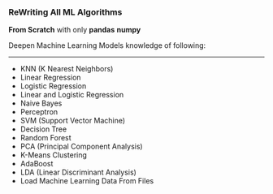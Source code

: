 
### ReWriting All ML Algorithms 
**From Scratch**  with only
__pandas__
__numpy__ 

Deepen Machine Learning Models knowledge of following:

----
- KNN (K Nearest Neighbors)
- Linear Regression
- Logistic Regression
- Linear and Logistic Regression
- Naive Bayes
- Perceptron
- SVM (Support Vector Machine)
- Decision Tree
- Random Forest
- PCA (Principal Component Analysis)
- K-Means Clustering
- AdaBoost
- LDA (Linear Discriminant Analysis)
- Load Machine Learning Data From Files

